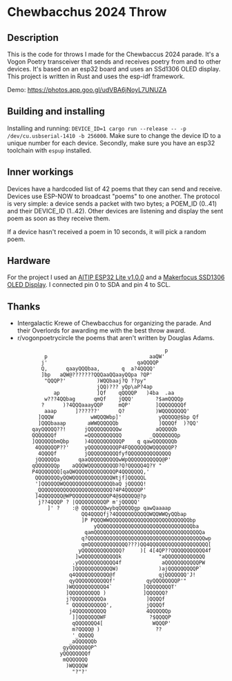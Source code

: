 # Chewbacchus 2024 Throw

## Description
This is the code for throws I made for the Chewbaccus 2024 parade. It's a
Vogon Poetry transceiver that sends and receives poetry from and to other
devices. It's based on an esp32 board and uses an SSd1306 OLED display. This project is written
in Rust and uses the esp-idf framework.

Demo: https://photos.app.goo.gl/udVBA6jNoyL7UNUZA

## Building and installing
Installing and running: `DEVICE_ID=1 cargo run --release -- -p /dev/cu.usbserial-1410 -b 256000`.
Make sure to change the device ID to a unique number for each device. Secondly, make sure you have
an esp32 toolchain with `espup` installed.

## Inner workings

Devices have a hardcoded list of 42 poems that they can send and receive. Devices use ESP-NOW to
broadcast "poems" to one another. The protocol is very simple: a device sends a packet with two
bytes; a POEM_ID (0..41) and their DEVICE_ID (1..42). Other devices are listening and display
the sent poem as soon as they receive them.

If a device hasn't received a poem in 10 seconds, it will pick a random poem.

## Hardware
For the project I used an [AITIP ESP32 Lite v1.0.0](https://www.amazon.com/gp/product/B0BCJT8KDX/ref=ppx_yo_dt_b_search_asin_title?ie=UTF8&th=1) and a [Makerfocus SSD1306 OLED Display](https://www.amazon.com/gp/product/B08LQM9PQQ/ref=ppx_yo_dt_b_search_asin_title?ie=UTF8&psc=1). I connected pin 0 to SDA and pin 4 to SCL.

## Thanks

- Intergalactic Krewe of Chewbacchus for organizing the parade. And their Overlords for awarding me with the best throw award.
- r/vogonpoetrycircle the poems that aren't written by Douglas Adams.

```
                                                   p
            p                                 aaQW'
           j'                             qaQQQQP
           Q,      qaayQQQbaa,       q  a?4QQQQ'
           ]bp   aQW@???????QQQaaQQaayQQpa ?QP'
            "QQQP?'          )WQQbaaj?Q ??py"
                             jQQ)??? yQp\aP?4ap
               ap            ]Qf    qQQQQP   )4ba  .aa
            w???4QQbag      qmQf    jQQQ'       ?$amQQQQp
           ?      )?4QQQaaayQQP     mQP'        ]QQQQQQQQf
            aaap      ]??????'      Q?          )WQQQQQQQQ'
          ]QQQW            wWQQQWbp]'            yQQQQQ@$bp Qf
          ]QQQbaaap       aWWQQQQQQb             ]QQQQf  )?QQ'
        qayQQQQQ??!      jQQQQQQQQQQw           aQQQQQb
        QQQQQQQf         =QQQQQQQQQQQ         _QQQQQQQQp
        ]QQQQQQbmQbp     )4QQQQQQQQQQP    q qawQQQQQQQb
         4QQQQQQP??'     yQQQQQQQQQQP4FQQQQQQQWQQQQQQP?
          4QQQQf         jQQQQQQQQQQfyfQQQQQQQQQQQQQQ
         jQQQQQQa      qaaQQQQQQQQQQwWpQQQQQQQQQQQ@P'
        qQQQQQQQp    aQQQWQQQQQQQQQD?Q?QQQQQ4Q?Y "
        P4QQQQQQQ[qaQWQQQQQQQQQQQQQP4QQQQQQQ,'
         QQQQQQQQyQQWQQQQQQQQQQQQQWtjf]QQQQQL
         ']QQQQQQWQQQQQQQQQQQQQQQQbaQ jQQQQQ!
         _QQQQQQQQQQQQQQQQQQQQQQQQ?4P4QQQQQP'
         ]4QQQQQQQ@WPQQQQQQQQQQQQP4@$QQQQQ@?p
          j??4QQQP ? |QQQQQQQQQQP m'jQQQQQ'
             ]' ?    :@ QQQQQQQQwybqQQQQQgp qawQaaaap
                        QQ4QQQQfj?4QQQQQQQQQQQWQQWWQyQQbap
                        ]P PQQQWWQQQQQQQQQQQQQQQQQQQQQQQQQQbp
                            yQQQQQQQQQQQQQQQQQQQQQQQQQQQQQQQba
                         qamQQQQQQQQQQQQQQQQQQQQQQQQQQQQQQQQQQQa
                        q?QQQQQQQQQQQQQQQQQQQQQQQQQQQQQQQQQQQQQQwp
                        qmQQQQQQQQQQQQQ???)QQ4QQQQQQQQQQQQQQQQQQQ[
                       yQQQQQQQQQQQQQ?     )[ 4[4QP??QQQQQQQQQQQ4f
                      ]wQQQQQQQQQQQQk            "aQQQQQQQQQQQQQ
                     .yQQQQQQQQQQQQ4f             aQQQQQQQQQQQPW
                     ]QQQQQQQQQQQQW)             )ajQQQQQQQQQP`
                    q4QQQQQQQQQQQ@f              qjQQQQQQQ'J!
                    qyQQQQQQQQQQQf'          qyQQQQQQQQP'"
                   )WQQQQQQQQQQQ4`          ]QQQQQQQQT'
                   ]QQQQQQQQQQ )            ]QQQQQQ?
                   j?QQQQQQQQQQa             ]QQQQf
                   " QQQQQQQQQQQ',           jQQQQf
                    j4QQQQQQQQQQ             4QQQQQQp
                     ]]QQQQQQQWF              ?$QQQQP
                     qQQQQQQQ4[                WQQQP'
                     m?QQQQ@ )                  ??
                     '_QQQQQ
                    _aQQQQQQb
                  gyQQQQQQQP^
                 yQQQQQQQQf
                  mQQQQQQQ
                   )WQQQQW
                     "?"?'
```
